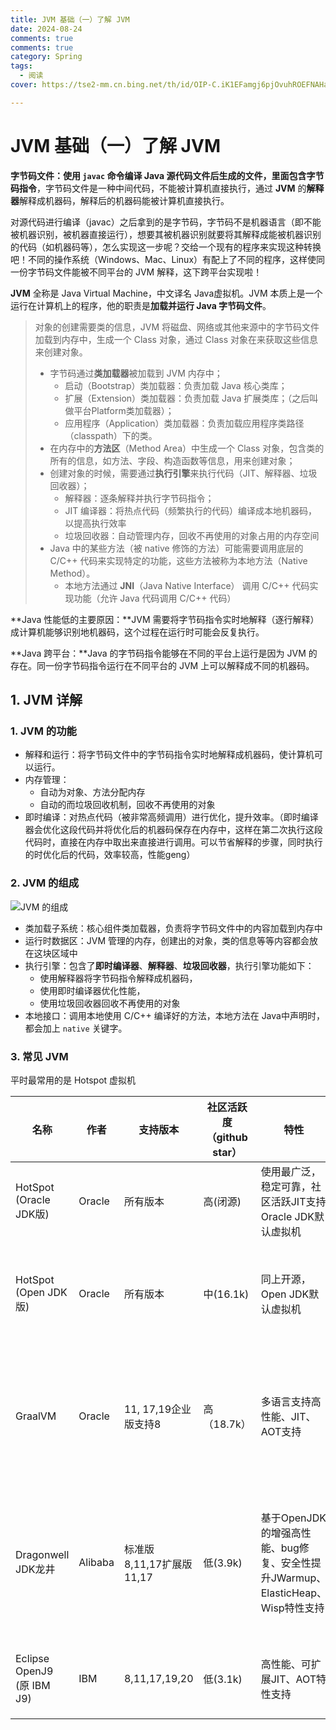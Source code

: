 ```yaml
---
title: JVM 基础（一）了解 JVM
date: 2024-08-24
comments: true
comments: true
category: Spring
tags:
  - 阅读
cover: https://tse2-mm.cn.bing.net/th/id/OIP-C.iK1EFamgj6pjOvuhROEFNAHaEK?w=305&h=180&c=7&r=0&o=5&dpr=1.3&pid=1.7

---
```






# JVM 基础（一）了解 JVM

**字节码文件：**使用 `javac` 命令编译 **Java 源代码文件**后生成的文件，里面包含**字节码指令**，字节码文件是一种中间代码，不能被计算机直接执行，通过 **JVM** 的**解释器**解释成机器码，解释后的机器码能被计算机直接执行。

对源代码进行编译（javac）之后拿到的是字节码，字节码不是机器语言（即不能被机器识别，被机器直接运行），想要其被机器识别就要将其解释成能被机器识别的代码（如机器码等），怎么实现这一步呢？交给一个现有的程序来实现这种转换吧！不同的操作系统（Windows、Mac、Linux）有配上了不同的程序，这样使同一份字节码文件能被不同平台的 JVM 解释，这下跨平台实现啦！

**JVM** 全称是 Java Virtual Machine，中文译名 Java虚拟机。JVM 本质上是一个运行在计算机上的程序，他的职责是**加载并运行 Java 字节码文件**。

> 对象的创建需要类的信息，JVM 将磁盘、网络或其他来源中的字节码文件加载到内存中，生成一个 Class 对象，通过 Class 对象在来获取这些信息来创建对象。
>
> - 字节码通过**类加载器**被加载到 JVM 内存中；
>   - 启动（Bootstrap）类加载器：负责加载 Java 核心类库；
>   - 扩展（Extension）类加载器：负责加载 Java 扩展类库；（之后叫做平台Platform类加载器）；
>   - 应用程序（Application）类加载器：负责加载应用程序类路径（classpath）下的类。
> - 在内存中的**方法区**（Method Area）中生成一个 Class 对象，包含类的所有的信息，如方法、字段、构造函数等信息，用来创建对象；
> - 创建对象的时候，需要通过**执行引擎**来执行代码（JIT、解释器、垃圾回收器）；
>   - 解释器：逐条解释并执行字节码指令；
>   - JIT 编译器：将热点代码（频繁执行的代码）编译成本地机器码，以提高执行效率
>   - 垃圾回收器：自动管理内存，回收不再使用的对象占用的内存空间
> - Java 中的某些方法（被 native 修饰的方法）可能需要调用底层的 C/C++ 代码来实现特定的功能，这些方法被称为本地方法（Native Method）。
>   - 本地方法通过 **JNI**（Java Native Interface） 调用 C/C++ 代码实现功能（允许 Java 代码调用 C/C++ 代码）



**Java 性能低的主要原因：**JVM 需要将字节码指令实时地解释（逐行解释）成计算机能够识别地机器码，这个过程在运行时可能会反复执行。

**Java 跨平台：**Java 的字节码指令能够在不同的平台上运行是因为 JVM 的存在。同一份字节码指令运行在不同平台的 JVM 上可以解释成不同的机器码。



## 1. JVM 详解

### 1. JVM 的功能

- 解释和运行：将字节码文件中的字节码指令实时地解释成机器码，使计算机可以运行。
- 内存管理：
  - 自动为对象、方法分配内存
  - 自动的而垃圾回收机制，回收不再使用的对象
- 即时编译：对热点代码（被非常高频调用）进行优化，提升效率。（即时编译器会优化这段代码并将优化后的机器码保存在内存中，这样在第二次执行这段代码时，直接在内存中取出来直接进行调用。可以节省解释的步骤，同时执行的时优化后的代码，效率较高，性能geng）

### 2. JVM 的组成

![JVM 的组成](https://web-tlias-mmh.oss-cn-beijing.aliyuncs.com/img/899262d1-c730-4fd1-ab34-f95bf0500b99.png)

- 类加载子系统：核心组件类加载器，负责将字节码文件中的内容加载到内存中
- 运行时数据区：JVM 管理的内存，创建出的对象，类的信息等等内容都会放在这块区域中
- 执行引擎：包含了**即时编译器**、**解释器**、**垃圾回收器**，执行引擎功能如下：
  - 使用解释器将字节码指令解释成机器码，
  - 使用即时编译器优化性能，
  - 使用垃圾回收器回收不再使用的对象
- 本地接口：调用本地使用 C/C++ 编译好的方法，本地方法在 Java中声明时，都会加上 `native` 关键字。



### 3. 常见 JVM

平时最常用的是 Hotspot 虚拟机

| 名称                       | 作者    | 支持版本                  | 社区活跃度（github star） | 特性                                                         | 适用场景                             |
| -------------------------- | ------- | ------------------------- | ------------------------- | ------------------------------------------------------------ | ------------------------------------ |
| HotSpot (Oracle JDK版)     | Oracle  | 所有版本                  | 高(闭源)                  | 使用最广泛，稳定可靠，社区活跃JIT支持Oracle JDK默认虚拟机    | 默认                                 |
| HotSpot (Open JDK版)       | Oracle  | 所有版本                  | 中(16.1k)                 | 同上开源，Open JDK默认虚拟机                                 | 默认对JDK有二次开发需求              |
| GraalVM                    | Oracle  | 11, 17,19企业版支持8      | 高（18.7k）               | 多语言支持高性能、JIT、AOT支持                               | 微服务、云原生架构需要多语言混合编程 |
| Dragonwell JDK龙井         | Alibaba | 标准版 8,11,17扩展版11,17 | 低(3.9k)                  | 基于OpenJDK的增强高性能、bug修复、安全性提升JWarmup、ElasticHeap、Wisp特性支持 | 电商、物流、金融领域对性能要求比较高 |
| Eclipse OpenJ9 (原 IBM J9) | IBM     | 8,11,17,19,20             | 低(3.1k)                  | 高性能、可扩展JIT、AOT特性支持                               | 微服务、云原生架构                   |